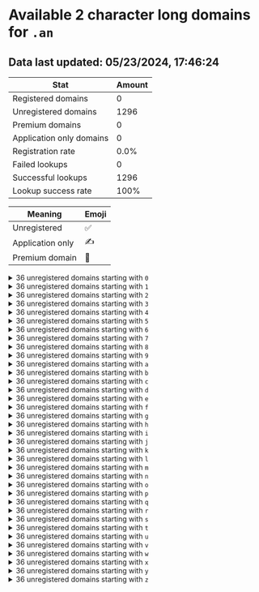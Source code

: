 # Available 2 character long domains for `.an`

## Data last updated: 05/23/2024, 17:46:24

|Stat|Amount|
|--|--|
|Registered domains|0|
|Unregistered domains|1296|
|Premium domains|0|
|Application only domains|0|
|Registration rate|0.0%|
|Failed lookups|0|
|Successful lookups|1296|
|Lookup success rate|100%|


|Meaning|Emoji|
|--|--|
|Unregistered|:white_check_mark:|
|Application only|:writing_hand:|
|Premium domain|:gem:|

<details>
<summary>36 unregistered domains starting with <bold><code>0</code></bold></summary>

|Type|Domain|
|--|--|
|:white_check_mark:|`00.an`|
|:white_check_mark:|`01.an`|
|:white_check_mark:|`02.an`|
|:white_check_mark:|`03.an`|
|:white_check_mark:|`04.an`|
|:white_check_mark:|`05.an`|
|:white_check_mark:|`06.an`|
|:white_check_mark:|`07.an`|
|:white_check_mark:|`08.an`|
|:white_check_mark:|`09.an`|
|:white_check_mark:|`0a.an`|
|:white_check_mark:|`0b.an`|
|:white_check_mark:|`0c.an`|
|:white_check_mark:|`0d.an`|
|:white_check_mark:|`0e.an`|
|:white_check_mark:|`0f.an`|
|:white_check_mark:|`0g.an`|
|:white_check_mark:|`0h.an`|
|:white_check_mark:|`0i.an`|
|:white_check_mark:|`0j.an`|
|:white_check_mark:|`0k.an`|
|:white_check_mark:|`0l.an`|
|:white_check_mark:|`0m.an`|
|:white_check_mark:|`0n.an`|
|:white_check_mark:|`0o.an`|
|:white_check_mark:|`0p.an`|
|:white_check_mark:|`0q.an`|
|:white_check_mark:|`0r.an`|
|:white_check_mark:|`0s.an`|
|:white_check_mark:|`0t.an`|
|:white_check_mark:|`0u.an`|
|:white_check_mark:|`0v.an`|
|:white_check_mark:|`0w.an`|
|:white_check_mark:|`0x.an`|
|:white_check_mark:|`0y.an`|
|:white_check_mark:|`0z.an`|
</details>
<details>
<summary>36 unregistered domains starting with <bold><code>1</code></bold></summary>

|Type|Domain|
|--|--|
|:white_check_mark:|`10.an`|
|:white_check_mark:|`11.an`|
|:white_check_mark:|`12.an`|
|:white_check_mark:|`13.an`|
|:white_check_mark:|`14.an`|
|:white_check_mark:|`15.an`|
|:white_check_mark:|`16.an`|
|:white_check_mark:|`17.an`|
|:white_check_mark:|`18.an`|
|:white_check_mark:|`19.an`|
|:white_check_mark:|`1a.an`|
|:white_check_mark:|`1b.an`|
|:white_check_mark:|`1c.an`|
|:white_check_mark:|`1d.an`|
|:white_check_mark:|`1e.an`|
|:white_check_mark:|`1f.an`|
|:white_check_mark:|`1g.an`|
|:white_check_mark:|`1h.an`|
|:white_check_mark:|`1i.an`|
|:white_check_mark:|`1j.an`|
|:white_check_mark:|`1k.an`|
|:white_check_mark:|`1l.an`|
|:white_check_mark:|`1m.an`|
|:white_check_mark:|`1n.an`|
|:white_check_mark:|`1o.an`|
|:white_check_mark:|`1p.an`|
|:white_check_mark:|`1q.an`|
|:white_check_mark:|`1r.an`|
|:white_check_mark:|`1s.an`|
|:white_check_mark:|`1t.an`|
|:white_check_mark:|`1u.an`|
|:white_check_mark:|`1v.an`|
|:white_check_mark:|`1w.an`|
|:white_check_mark:|`1x.an`|
|:white_check_mark:|`1y.an`|
|:white_check_mark:|`1z.an`|
</details>
<details>
<summary>36 unregistered domains starting with <bold><code>2</code></bold></summary>

|Type|Domain|
|--|--|
|:white_check_mark:|`20.an`|
|:white_check_mark:|`21.an`|
|:white_check_mark:|`22.an`|
|:white_check_mark:|`23.an`|
|:white_check_mark:|`24.an`|
|:white_check_mark:|`25.an`|
|:white_check_mark:|`26.an`|
|:white_check_mark:|`27.an`|
|:white_check_mark:|`28.an`|
|:white_check_mark:|`29.an`|
|:white_check_mark:|`2a.an`|
|:white_check_mark:|`2b.an`|
|:white_check_mark:|`2c.an`|
|:white_check_mark:|`2d.an`|
|:white_check_mark:|`2e.an`|
|:white_check_mark:|`2f.an`|
|:white_check_mark:|`2g.an`|
|:white_check_mark:|`2h.an`|
|:white_check_mark:|`2i.an`|
|:white_check_mark:|`2j.an`|
|:white_check_mark:|`2k.an`|
|:white_check_mark:|`2l.an`|
|:white_check_mark:|`2m.an`|
|:white_check_mark:|`2n.an`|
|:white_check_mark:|`2o.an`|
|:white_check_mark:|`2p.an`|
|:white_check_mark:|`2q.an`|
|:white_check_mark:|`2r.an`|
|:white_check_mark:|`2s.an`|
|:white_check_mark:|`2t.an`|
|:white_check_mark:|`2u.an`|
|:white_check_mark:|`2v.an`|
|:white_check_mark:|`2w.an`|
|:white_check_mark:|`2x.an`|
|:white_check_mark:|`2y.an`|
|:white_check_mark:|`2z.an`|
</details>
<details>
<summary>36 unregistered domains starting with <bold><code>3</code></bold></summary>

|Type|Domain|
|--|--|
|:white_check_mark:|`30.an`|
|:white_check_mark:|`31.an`|
|:white_check_mark:|`32.an`|
|:white_check_mark:|`33.an`|
|:white_check_mark:|`34.an`|
|:white_check_mark:|`35.an`|
|:white_check_mark:|`36.an`|
|:white_check_mark:|`37.an`|
|:white_check_mark:|`38.an`|
|:white_check_mark:|`39.an`|
|:white_check_mark:|`3a.an`|
|:white_check_mark:|`3b.an`|
|:white_check_mark:|`3c.an`|
|:white_check_mark:|`3d.an`|
|:white_check_mark:|`3e.an`|
|:white_check_mark:|`3f.an`|
|:white_check_mark:|`3g.an`|
|:white_check_mark:|`3h.an`|
|:white_check_mark:|`3i.an`|
|:white_check_mark:|`3j.an`|
|:white_check_mark:|`3k.an`|
|:white_check_mark:|`3l.an`|
|:white_check_mark:|`3m.an`|
|:white_check_mark:|`3n.an`|
|:white_check_mark:|`3o.an`|
|:white_check_mark:|`3p.an`|
|:white_check_mark:|`3q.an`|
|:white_check_mark:|`3r.an`|
|:white_check_mark:|`3s.an`|
|:white_check_mark:|`3t.an`|
|:white_check_mark:|`3u.an`|
|:white_check_mark:|`3v.an`|
|:white_check_mark:|`3w.an`|
|:white_check_mark:|`3x.an`|
|:white_check_mark:|`3y.an`|
|:white_check_mark:|`3z.an`|
</details>
<details>
<summary>36 unregistered domains starting with <bold><code>4</code></bold></summary>

|Type|Domain|
|--|--|
|:white_check_mark:|`40.an`|
|:white_check_mark:|`41.an`|
|:white_check_mark:|`42.an`|
|:white_check_mark:|`43.an`|
|:white_check_mark:|`44.an`|
|:white_check_mark:|`45.an`|
|:white_check_mark:|`46.an`|
|:white_check_mark:|`47.an`|
|:white_check_mark:|`48.an`|
|:white_check_mark:|`49.an`|
|:white_check_mark:|`4a.an`|
|:white_check_mark:|`4b.an`|
|:white_check_mark:|`4c.an`|
|:white_check_mark:|`4d.an`|
|:white_check_mark:|`4e.an`|
|:white_check_mark:|`4f.an`|
|:white_check_mark:|`4g.an`|
|:white_check_mark:|`4h.an`|
|:white_check_mark:|`4i.an`|
|:white_check_mark:|`4j.an`|
|:white_check_mark:|`4k.an`|
|:white_check_mark:|`4l.an`|
|:white_check_mark:|`4m.an`|
|:white_check_mark:|`4n.an`|
|:white_check_mark:|`4o.an`|
|:white_check_mark:|`4p.an`|
|:white_check_mark:|`4q.an`|
|:white_check_mark:|`4r.an`|
|:white_check_mark:|`4s.an`|
|:white_check_mark:|`4t.an`|
|:white_check_mark:|`4u.an`|
|:white_check_mark:|`4v.an`|
|:white_check_mark:|`4w.an`|
|:white_check_mark:|`4x.an`|
|:white_check_mark:|`4y.an`|
|:white_check_mark:|`4z.an`|
</details>
<details>
<summary>36 unregistered domains starting with <bold><code>5</code></bold></summary>

|Type|Domain|
|--|--|
|:white_check_mark:|`50.an`|
|:white_check_mark:|`51.an`|
|:white_check_mark:|`52.an`|
|:white_check_mark:|`53.an`|
|:white_check_mark:|`54.an`|
|:white_check_mark:|`55.an`|
|:white_check_mark:|`56.an`|
|:white_check_mark:|`57.an`|
|:white_check_mark:|`58.an`|
|:white_check_mark:|`59.an`|
|:white_check_mark:|`5a.an`|
|:white_check_mark:|`5b.an`|
|:white_check_mark:|`5c.an`|
|:white_check_mark:|`5d.an`|
|:white_check_mark:|`5e.an`|
|:white_check_mark:|`5f.an`|
|:white_check_mark:|`5g.an`|
|:white_check_mark:|`5h.an`|
|:white_check_mark:|`5i.an`|
|:white_check_mark:|`5j.an`|
|:white_check_mark:|`5k.an`|
|:white_check_mark:|`5l.an`|
|:white_check_mark:|`5m.an`|
|:white_check_mark:|`5n.an`|
|:white_check_mark:|`5o.an`|
|:white_check_mark:|`5p.an`|
|:white_check_mark:|`5q.an`|
|:white_check_mark:|`5r.an`|
|:white_check_mark:|`5s.an`|
|:white_check_mark:|`5t.an`|
|:white_check_mark:|`5u.an`|
|:white_check_mark:|`5v.an`|
|:white_check_mark:|`5w.an`|
|:white_check_mark:|`5x.an`|
|:white_check_mark:|`5y.an`|
|:white_check_mark:|`5z.an`|
</details>
<details>
<summary>36 unregistered domains starting with <bold><code>6</code></bold></summary>

|Type|Domain|
|--|--|
|:white_check_mark:|`60.an`|
|:white_check_mark:|`61.an`|
|:white_check_mark:|`62.an`|
|:white_check_mark:|`63.an`|
|:white_check_mark:|`64.an`|
|:white_check_mark:|`65.an`|
|:white_check_mark:|`66.an`|
|:white_check_mark:|`67.an`|
|:white_check_mark:|`68.an`|
|:white_check_mark:|`69.an`|
|:white_check_mark:|`6a.an`|
|:white_check_mark:|`6b.an`|
|:white_check_mark:|`6c.an`|
|:white_check_mark:|`6d.an`|
|:white_check_mark:|`6e.an`|
|:white_check_mark:|`6f.an`|
|:white_check_mark:|`6g.an`|
|:white_check_mark:|`6h.an`|
|:white_check_mark:|`6i.an`|
|:white_check_mark:|`6j.an`|
|:white_check_mark:|`6k.an`|
|:white_check_mark:|`6l.an`|
|:white_check_mark:|`6m.an`|
|:white_check_mark:|`6n.an`|
|:white_check_mark:|`6o.an`|
|:white_check_mark:|`6p.an`|
|:white_check_mark:|`6q.an`|
|:white_check_mark:|`6r.an`|
|:white_check_mark:|`6s.an`|
|:white_check_mark:|`6t.an`|
|:white_check_mark:|`6u.an`|
|:white_check_mark:|`6v.an`|
|:white_check_mark:|`6w.an`|
|:white_check_mark:|`6x.an`|
|:white_check_mark:|`6y.an`|
|:white_check_mark:|`6z.an`|
</details>
<details>
<summary>36 unregistered domains starting with <bold><code>7</code></bold></summary>

|Type|Domain|
|--|--|
|:white_check_mark:|`70.an`|
|:white_check_mark:|`71.an`|
|:white_check_mark:|`72.an`|
|:white_check_mark:|`73.an`|
|:white_check_mark:|`74.an`|
|:white_check_mark:|`75.an`|
|:white_check_mark:|`76.an`|
|:white_check_mark:|`77.an`|
|:white_check_mark:|`78.an`|
|:white_check_mark:|`79.an`|
|:white_check_mark:|`7a.an`|
|:white_check_mark:|`7b.an`|
|:white_check_mark:|`7c.an`|
|:white_check_mark:|`7d.an`|
|:white_check_mark:|`7e.an`|
|:white_check_mark:|`7f.an`|
|:white_check_mark:|`7g.an`|
|:white_check_mark:|`7h.an`|
|:white_check_mark:|`7i.an`|
|:white_check_mark:|`7j.an`|
|:white_check_mark:|`7k.an`|
|:white_check_mark:|`7l.an`|
|:white_check_mark:|`7m.an`|
|:white_check_mark:|`7n.an`|
|:white_check_mark:|`7o.an`|
|:white_check_mark:|`7p.an`|
|:white_check_mark:|`7q.an`|
|:white_check_mark:|`7r.an`|
|:white_check_mark:|`7s.an`|
|:white_check_mark:|`7t.an`|
|:white_check_mark:|`7u.an`|
|:white_check_mark:|`7v.an`|
|:white_check_mark:|`7w.an`|
|:white_check_mark:|`7x.an`|
|:white_check_mark:|`7y.an`|
|:white_check_mark:|`7z.an`|
</details>
<details>
<summary>36 unregistered domains starting with <bold><code>8</code></bold></summary>

|Type|Domain|
|--|--|
|:white_check_mark:|`80.an`|
|:white_check_mark:|`81.an`|
|:white_check_mark:|`82.an`|
|:white_check_mark:|`83.an`|
|:white_check_mark:|`84.an`|
|:white_check_mark:|`85.an`|
|:white_check_mark:|`86.an`|
|:white_check_mark:|`87.an`|
|:white_check_mark:|`88.an`|
|:white_check_mark:|`89.an`|
|:white_check_mark:|`8a.an`|
|:white_check_mark:|`8b.an`|
|:white_check_mark:|`8c.an`|
|:white_check_mark:|`8d.an`|
|:white_check_mark:|`8e.an`|
|:white_check_mark:|`8f.an`|
|:white_check_mark:|`8g.an`|
|:white_check_mark:|`8h.an`|
|:white_check_mark:|`8i.an`|
|:white_check_mark:|`8j.an`|
|:white_check_mark:|`8k.an`|
|:white_check_mark:|`8l.an`|
|:white_check_mark:|`8m.an`|
|:white_check_mark:|`8n.an`|
|:white_check_mark:|`8o.an`|
|:white_check_mark:|`8p.an`|
|:white_check_mark:|`8q.an`|
|:white_check_mark:|`8r.an`|
|:white_check_mark:|`8s.an`|
|:white_check_mark:|`8t.an`|
|:white_check_mark:|`8u.an`|
|:white_check_mark:|`8v.an`|
|:white_check_mark:|`8w.an`|
|:white_check_mark:|`8x.an`|
|:white_check_mark:|`8y.an`|
|:white_check_mark:|`8z.an`|
</details>
<details>
<summary>36 unregistered domains starting with <bold><code>9</code></bold></summary>

|Type|Domain|
|--|--|
|:white_check_mark:|`90.an`|
|:white_check_mark:|`91.an`|
|:white_check_mark:|`92.an`|
|:white_check_mark:|`93.an`|
|:white_check_mark:|`94.an`|
|:white_check_mark:|`95.an`|
|:white_check_mark:|`96.an`|
|:white_check_mark:|`97.an`|
|:white_check_mark:|`98.an`|
|:white_check_mark:|`99.an`|
|:white_check_mark:|`9a.an`|
|:white_check_mark:|`9b.an`|
|:white_check_mark:|`9c.an`|
|:white_check_mark:|`9d.an`|
|:white_check_mark:|`9e.an`|
|:white_check_mark:|`9f.an`|
|:white_check_mark:|`9g.an`|
|:white_check_mark:|`9h.an`|
|:white_check_mark:|`9i.an`|
|:white_check_mark:|`9j.an`|
|:white_check_mark:|`9k.an`|
|:white_check_mark:|`9l.an`|
|:white_check_mark:|`9m.an`|
|:white_check_mark:|`9n.an`|
|:white_check_mark:|`9o.an`|
|:white_check_mark:|`9p.an`|
|:white_check_mark:|`9q.an`|
|:white_check_mark:|`9r.an`|
|:white_check_mark:|`9s.an`|
|:white_check_mark:|`9t.an`|
|:white_check_mark:|`9u.an`|
|:white_check_mark:|`9v.an`|
|:white_check_mark:|`9w.an`|
|:white_check_mark:|`9x.an`|
|:white_check_mark:|`9y.an`|
|:white_check_mark:|`9z.an`|
</details>
<details>
<summary>36 unregistered domains starting with <bold><code>a</code></bold></summary>

|Type|Domain|
|--|--|
|:white_check_mark:|`a0.an`|
|:white_check_mark:|`a1.an`|
|:white_check_mark:|`a2.an`|
|:white_check_mark:|`a3.an`|
|:white_check_mark:|`a4.an`|
|:white_check_mark:|`a5.an`|
|:white_check_mark:|`a6.an`|
|:white_check_mark:|`a7.an`|
|:white_check_mark:|`a8.an`|
|:white_check_mark:|`a9.an`|
|:white_check_mark:|`aa.an`|
|:white_check_mark:|`ab.an`|
|:white_check_mark:|`ac.an`|
|:white_check_mark:|`ad.an`|
|:white_check_mark:|`ae.an`|
|:white_check_mark:|`af.an`|
|:white_check_mark:|`ag.an`|
|:white_check_mark:|`ah.an`|
|:white_check_mark:|`ai.an`|
|:white_check_mark:|`aj.an`|
|:white_check_mark:|`ak.an`|
|:white_check_mark:|`al.an`|
|:white_check_mark:|`am.an`|
|:white_check_mark:|`an.an`|
|:white_check_mark:|`ao.an`|
|:white_check_mark:|`ap.an`|
|:white_check_mark:|`aq.an`|
|:white_check_mark:|`ar.an`|
|:white_check_mark:|`as.an`|
|:white_check_mark:|`at.an`|
|:white_check_mark:|`au.an`|
|:white_check_mark:|`av.an`|
|:white_check_mark:|`aw.an`|
|:white_check_mark:|`ax.an`|
|:white_check_mark:|`ay.an`|
|:white_check_mark:|`az.an`|
</details>
<details>
<summary>36 unregistered domains starting with <bold><code>b</code></bold></summary>

|Type|Domain|
|--|--|
|:white_check_mark:|`b0.an`|
|:white_check_mark:|`b1.an`|
|:white_check_mark:|`b2.an`|
|:white_check_mark:|`b3.an`|
|:white_check_mark:|`b4.an`|
|:white_check_mark:|`b5.an`|
|:white_check_mark:|`b6.an`|
|:white_check_mark:|`b7.an`|
|:white_check_mark:|`b8.an`|
|:white_check_mark:|`b9.an`|
|:white_check_mark:|`ba.an`|
|:white_check_mark:|`bb.an`|
|:white_check_mark:|`bc.an`|
|:white_check_mark:|`bd.an`|
|:white_check_mark:|`be.an`|
|:white_check_mark:|`bf.an`|
|:white_check_mark:|`bg.an`|
|:white_check_mark:|`bh.an`|
|:white_check_mark:|`bi.an`|
|:white_check_mark:|`bj.an`|
|:white_check_mark:|`bk.an`|
|:white_check_mark:|`bl.an`|
|:white_check_mark:|`bm.an`|
|:white_check_mark:|`bn.an`|
|:white_check_mark:|`bo.an`|
|:white_check_mark:|`bp.an`|
|:white_check_mark:|`bq.an`|
|:white_check_mark:|`br.an`|
|:white_check_mark:|`bs.an`|
|:white_check_mark:|`bt.an`|
|:white_check_mark:|`bu.an`|
|:white_check_mark:|`bv.an`|
|:white_check_mark:|`bw.an`|
|:white_check_mark:|`bx.an`|
|:white_check_mark:|`by.an`|
|:white_check_mark:|`bz.an`|
</details>
<details>
<summary>36 unregistered domains starting with <bold><code>c</code></bold></summary>

|Type|Domain|
|--|--|
|:white_check_mark:|`c0.an`|
|:white_check_mark:|`c1.an`|
|:white_check_mark:|`c2.an`|
|:white_check_mark:|`c3.an`|
|:white_check_mark:|`c4.an`|
|:white_check_mark:|`c5.an`|
|:white_check_mark:|`c6.an`|
|:white_check_mark:|`c7.an`|
|:white_check_mark:|`c8.an`|
|:white_check_mark:|`c9.an`|
|:white_check_mark:|`ca.an`|
|:white_check_mark:|`cb.an`|
|:white_check_mark:|`cc.an`|
|:white_check_mark:|`cd.an`|
|:white_check_mark:|`ce.an`|
|:white_check_mark:|`cf.an`|
|:white_check_mark:|`cg.an`|
|:white_check_mark:|`ch.an`|
|:white_check_mark:|`ci.an`|
|:white_check_mark:|`cj.an`|
|:white_check_mark:|`ck.an`|
|:white_check_mark:|`cl.an`|
|:white_check_mark:|`cm.an`|
|:white_check_mark:|`cn.an`|
|:white_check_mark:|`co.an`|
|:white_check_mark:|`cp.an`|
|:white_check_mark:|`cq.an`|
|:white_check_mark:|`cr.an`|
|:white_check_mark:|`cs.an`|
|:white_check_mark:|`ct.an`|
|:white_check_mark:|`cu.an`|
|:white_check_mark:|`cv.an`|
|:white_check_mark:|`cw.an`|
|:white_check_mark:|`cx.an`|
|:white_check_mark:|`cy.an`|
|:white_check_mark:|`cz.an`|
</details>
<details>
<summary>36 unregistered domains starting with <bold><code>d</code></bold></summary>

|Type|Domain|
|--|--|
|:white_check_mark:|`d0.an`|
|:white_check_mark:|`d1.an`|
|:white_check_mark:|`d2.an`|
|:white_check_mark:|`d3.an`|
|:white_check_mark:|`d4.an`|
|:white_check_mark:|`d5.an`|
|:white_check_mark:|`d6.an`|
|:white_check_mark:|`d7.an`|
|:white_check_mark:|`d8.an`|
|:white_check_mark:|`d9.an`|
|:white_check_mark:|`da.an`|
|:white_check_mark:|`db.an`|
|:white_check_mark:|`dc.an`|
|:white_check_mark:|`dd.an`|
|:white_check_mark:|`de.an`|
|:white_check_mark:|`df.an`|
|:white_check_mark:|`dg.an`|
|:white_check_mark:|`dh.an`|
|:white_check_mark:|`di.an`|
|:white_check_mark:|`dj.an`|
|:white_check_mark:|`dk.an`|
|:white_check_mark:|`dl.an`|
|:white_check_mark:|`dm.an`|
|:white_check_mark:|`dn.an`|
|:white_check_mark:|`do.an`|
|:white_check_mark:|`dp.an`|
|:white_check_mark:|`dq.an`|
|:white_check_mark:|`dr.an`|
|:white_check_mark:|`ds.an`|
|:white_check_mark:|`dt.an`|
|:white_check_mark:|`du.an`|
|:white_check_mark:|`dv.an`|
|:white_check_mark:|`dw.an`|
|:white_check_mark:|`dx.an`|
|:white_check_mark:|`dy.an`|
|:white_check_mark:|`dz.an`|
</details>
<details>
<summary>36 unregistered domains starting with <bold><code>e</code></bold></summary>

|Type|Domain|
|--|--|
|:white_check_mark:|`e0.an`|
|:white_check_mark:|`e1.an`|
|:white_check_mark:|`e2.an`|
|:white_check_mark:|`e3.an`|
|:white_check_mark:|`e4.an`|
|:white_check_mark:|`e5.an`|
|:white_check_mark:|`e6.an`|
|:white_check_mark:|`e7.an`|
|:white_check_mark:|`e8.an`|
|:white_check_mark:|`e9.an`|
|:white_check_mark:|`ea.an`|
|:white_check_mark:|`eb.an`|
|:white_check_mark:|`ec.an`|
|:white_check_mark:|`ed.an`|
|:white_check_mark:|`ee.an`|
|:white_check_mark:|`ef.an`|
|:white_check_mark:|`eg.an`|
|:white_check_mark:|`eh.an`|
|:white_check_mark:|`ei.an`|
|:white_check_mark:|`ej.an`|
|:white_check_mark:|`ek.an`|
|:white_check_mark:|`el.an`|
|:white_check_mark:|`em.an`|
|:white_check_mark:|`en.an`|
|:white_check_mark:|`eo.an`|
|:white_check_mark:|`ep.an`|
|:white_check_mark:|`eq.an`|
|:white_check_mark:|`er.an`|
|:white_check_mark:|`es.an`|
|:white_check_mark:|`et.an`|
|:white_check_mark:|`eu.an`|
|:white_check_mark:|`ev.an`|
|:white_check_mark:|`ew.an`|
|:white_check_mark:|`ex.an`|
|:white_check_mark:|`ey.an`|
|:white_check_mark:|`ez.an`|
</details>
<details>
<summary>36 unregistered domains starting with <bold><code>f</code></bold></summary>

|Type|Domain|
|--|--|
|:white_check_mark:|`f0.an`|
|:white_check_mark:|`f1.an`|
|:white_check_mark:|`f2.an`|
|:white_check_mark:|`f3.an`|
|:white_check_mark:|`f4.an`|
|:white_check_mark:|`f5.an`|
|:white_check_mark:|`f6.an`|
|:white_check_mark:|`f7.an`|
|:white_check_mark:|`f8.an`|
|:white_check_mark:|`f9.an`|
|:white_check_mark:|`fa.an`|
|:white_check_mark:|`fb.an`|
|:white_check_mark:|`fc.an`|
|:white_check_mark:|`fd.an`|
|:white_check_mark:|`fe.an`|
|:white_check_mark:|`ff.an`|
|:white_check_mark:|`fg.an`|
|:white_check_mark:|`fh.an`|
|:white_check_mark:|`fi.an`|
|:white_check_mark:|`fj.an`|
|:white_check_mark:|`fk.an`|
|:white_check_mark:|`fl.an`|
|:white_check_mark:|`fm.an`|
|:white_check_mark:|`fn.an`|
|:white_check_mark:|`fo.an`|
|:white_check_mark:|`fp.an`|
|:white_check_mark:|`fq.an`|
|:white_check_mark:|`fr.an`|
|:white_check_mark:|`fs.an`|
|:white_check_mark:|`ft.an`|
|:white_check_mark:|`fu.an`|
|:white_check_mark:|`fv.an`|
|:white_check_mark:|`fw.an`|
|:white_check_mark:|`fx.an`|
|:white_check_mark:|`fy.an`|
|:white_check_mark:|`fz.an`|
</details>
<details>
<summary>36 unregistered domains starting with <bold><code>g</code></bold></summary>

|Type|Domain|
|--|--|
|:white_check_mark:|`g0.an`|
|:white_check_mark:|`g1.an`|
|:white_check_mark:|`g2.an`|
|:white_check_mark:|`g3.an`|
|:white_check_mark:|`g4.an`|
|:white_check_mark:|`g5.an`|
|:white_check_mark:|`g6.an`|
|:white_check_mark:|`g7.an`|
|:white_check_mark:|`g8.an`|
|:white_check_mark:|`g9.an`|
|:white_check_mark:|`ga.an`|
|:white_check_mark:|`gb.an`|
|:white_check_mark:|`gc.an`|
|:white_check_mark:|`gd.an`|
|:white_check_mark:|`ge.an`|
|:white_check_mark:|`gf.an`|
|:white_check_mark:|`gg.an`|
|:white_check_mark:|`gh.an`|
|:white_check_mark:|`gi.an`|
|:white_check_mark:|`gj.an`|
|:white_check_mark:|`gk.an`|
|:white_check_mark:|`gl.an`|
|:white_check_mark:|`gm.an`|
|:white_check_mark:|`gn.an`|
|:white_check_mark:|`go.an`|
|:white_check_mark:|`gp.an`|
|:white_check_mark:|`gq.an`|
|:white_check_mark:|`gr.an`|
|:white_check_mark:|`gs.an`|
|:white_check_mark:|`gt.an`|
|:white_check_mark:|`gu.an`|
|:white_check_mark:|`gv.an`|
|:white_check_mark:|`gw.an`|
|:white_check_mark:|`gx.an`|
|:white_check_mark:|`gy.an`|
|:white_check_mark:|`gz.an`|
</details>
<details>
<summary>36 unregistered domains starting with <bold><code>h</code></bold></summary>

|Type|Domain|
|--|--|
|:white_check_mark:|`h0.an`|
|:white_check_mark:|`h1.an`|
|:white_check_mark:|`h2.an`|
|:white_check_mark:|`h3.an`|
|:white_check_mark:|`h4.an`|
|:white_check_mark:|`h5.an`|
|:white_check_mark:|`h6.an`|
|:white_check_mark:|`h7.an`|
|:white_check_mark:|`h8.an`|
|:white_check_mark:|`h9.an`|
|:white_check_mark:|`ha.an`|
|:white_check_mark:|`hb.an`|
|:white_check_mark:|`hc.an`|
|:white_check_mark:|`hd.an`|
|:white_check_mark:|`he.an`|
|:white_check_mark:|`hf.an`|
|:white_check_mark:|`hg.an`|
|:white_check_mark:|`hh.an`|
|:white_check_mark:|`hi.an`|
|:white_check_mark:|`hj.an`|
|:white_check_mark:|`hk.an`|
|:white_check_mark:|`hl.an`|
|:white_check_mark:|`hm.an`|
|:white_check_mark:|`hn.an`|
|:white_check_mark:|`ho.an`|
|:white_check_mark:|`hp.an`|
|:white_check_mark:|`hq.an`|
|:white_check_mark:|`hr.an`|
|:white_check_mark:|`hs.an`|
|:white_check_mark:|`ht.an`|
|:white_check_mark:|`hu.an`|
|:white_check_mark:|`hv.an`|
|:white_check_mark:|`hw.an`|
|:white_check_mark:|`hx.an`|
|:white_check_mark:|`hy.an`|
|:white_check_mark:|`hz.an`|
</details>
<details>
<summary>36 unregistered domains starting with <bold><code>i</code></bold></summary>

|Type|Domain|
|--|--|
|:white_check_mark:|`i0.an`|
|:white_check_mark:|`i1.an`|
|:white_check_mark:|`i2.an`|
|:white_check_mark:|`i3.an`|
|:white_check_mark:|`i4.an`|
|:white_check_mark:|`i5.an`|
|:white_check_mark:|`i6.an`|
|:white_check_mark:|`i7.an`|
|:white_check_mark:|`i8.an`|
|:white_check_mark:|`i9.an`|
|:white_check_mark:|`ia.an`|
|:white_check_mark:|`ib.an`|
|:white_check_mark:|`ic.an`|
|:white_check_mark:|`id.an`|
|:white_check_mark:|`ie.an`|
|:white_check_mark:|`if.an`|
|:white_check_mark:|`ig.an`|
|:white_check_mark:|`ih.an`|
|:white_check_mark:|`ii.an`|
|:white_check_mark:|`ij.an`|
|:white_check_mark:|`ik.an`|
|:white_check_mark:|`il.an`|
|:white_check_mark:|`im.an`|
|:white_check_mark:|`in.an`|
|:white_check_mark:|`io.an`|
|:white_check_mark:|`ip.an`|
|:white_check_mark:|`iq.an`|
|:white_check_mark:|`ir.an`|
|:white_check_mark:|`is.an`|
|:white_check_mark:|`it.an`|
|:white_check_mark:|`iu.an`|
|:white_check_mark:|`iv.an`|
|:white_check_mark:|`iw.an`|
|:white_check_mark:|`ix.an`|
|:white_check_mark:|`iy.an`|
|:white_check_mark:|`iz.an`|
</details>
<details>
<summary>36 unregistered domains starting with <bold><code>j</code></bold></summary>

|Type|Domain|
|--|--|
|:white_check_mark:|`j0.an`|
|:white_check_mark:|`j1.an`|
|:white_check_mark:|`j2.an`|
|:white_check_mark:|`j3.an`|
|:white_check_mark:|`j4.an`|
|:white_check_mark:|`j5.an`|
|:white_check_mark:|`j6.an`|
|:white_check_mark:|`j7.an`|
|:white_check_mark:|`j8.an`|
|:white_check_mark:|`j9.an`|
|:white_check_mark:|`ja.an`|
|:white_check_mark:|`jb.an`|
|:white_check_mark:|`jc.an`|
|:white_check_mark:|`jd.an`|
|:white_check_mark:|`je.an`|
|:white_check_mark:|`jf.an`|
|:white_check_mark:|`jg.an`|
|:white_check_mark:|`jh.an`|
|:white_check_mark:|`ji.an`|
|:white_check_mark:|`jj.an`|
|:white_check_mark:|`jk.an`|
|:white_check_mark:|`jl.an`|
|:white_check_mark:|`jm.an`|
|:white_check_mark:|`jn.an`|
|:white_check_mark:|`jo.an`|
|:white_check_mark:|`jp.an`|
|:white_check_mark:|`jq.an`|
|:white_check_mark:|`jr.an`|
|:white_check_mark:|`js.an`|
|:white_check_mark:|`jt.an`|
|:white_check_mark:|`ju.an`|
|:white_check_mark:|`jv.an`|
|:white_check_mark:|`jw.an`|
|:white_check_mark:|`jx.an`|
|:white_check_mark:|`jy.an`|
|:white_check_mark:|`jz.an`|
</details>
<details>
<summary>36 unregistered domains starting with <bold><code>k</code></bold></summary>

|Type|Domain|
|--|--|
|:white_check_mark:|`k0.an`|
|:white_check_mark:|`k1.an`|
|:white_check_mark:|`k2.an`|
|:white_check_mark:|`k3.an`|
|:white_check_mark:|`k4.an`|
|:white_check_mark:|`k5.an`|
|:white_check_mark:|`k6.an`|
|:white_check_mark:|`k7.an`|
|:white_check_mark:|`k8.an`|
|:white_check_mark:|`k9.an`|
|:white_check_mark:|`ka.an`|
|:white_check_mark:|`kb.an`|
|:white_check_mark:|`kc.an`|
|:white_check_mark:|`kd.an`|
|:white_check_mark:|`ke.an`|
|:white_check_mark:|`kf.an`|
|:white_check_mark:|`kg.an`|
|:white_check_mark:|`kh.an`|
|:white_check_mark:|`ki.an`|
|:white_check_mark:|`kj.an`|
|:white_check_mark:|`kk.an`|
|:white_check_mark:|`kl.an`|
|:white_check_mark:|`km.an`|
|:white_check_mark:|`kn.an`|
|:white_check_mark:|`ko.an`|
|:white_check_mark:|`kp.an`|
|:white_check_mark:|`kq.an`|
|:white_check_mark:|`kr.an`|
|:white_check_mark:|`ks.an`|
|:white_check_mark:|`kt.an`|
|:white_check_mark:|`ku.an`|
|:white_check_mark:|`kv.an`|
|:white_check_mark:|`kw.an`|
|:white_check_mark:|`kx.an`|
|:white_check_mark:|`ky.an`|
|:white_check_mark:|`kz.an`|
</details>
<details>
<summary>36 unregistered domains starting with <bold><code>l</code></bold></summary>

|Type|Domain|
|--|--|
|:white_check_mark:|`l0.an`|
|:white_check_mark:|`l1.an`|
|:white_check_mark:|`l2.an`|
|:white_check_mark:|`l3.an`|
|:white_check_mark:|`l4.an`|
|:white_check_mark:|`l5.an`|
|:white_check_mark:|`l6.an`|
|:white_check_mark:|`l7.an`|
|:white_check_mark:|`l8.an`|
|:white_check_mark:|`l9.an`|
|:white_check_mark:|`la.an`|
|:white_check_mark:|`lb.an`|
|:white_check_mark:|`lc.an`|
|:white_check_mark:|`ld.an`|
|:white_check_mark:|`le.an`|
|:white_check_mark:|`lf.an`|
|:white_check_mark:|`lg.an`|
|:white_check_mark:|`lh.an`|
|:white_check_mark:|`li.an`|
|:white_check_mark:|`lj.an`|
|:white_check_mark:|`lk.an`|
|:white_check_mark:|`ll.an`|
|:white_check_mark:|`lm.an`|
|:white_check_mark:|`ln.an`|
|:white_check_mark:|`lo.an`|
|:white_check_mark:|`lp.an`|
|:white_check_mark:|`lq.an`|
|:white_check_mark:|`lr.an`|
|:white_check_mark:|`ls.an`|
|:white_check_mark:|`lt.an`|
|:white_check_mark:|`lu.an`|
|:white_check_mark:|`lv.an`|
|:white_check_mark:|`lw.an`|
|:white_check_mark:|`lx.an`|
|:white_check_mark:|`ly.an`|
|:white_check_mark:|`lz.an`|
</details>
<details>
<summary>36 unregistered domains starting with <bold><code>m</code></bold></summary>

|Type|Domain|
|--|--|
|:white_check_mark:|`m0.an`|
|:white_check_mark:|`m1.an`|
|:white_check_mark:|`m2.an`|
|:white_check_mark:|`m3.an`|
|:white_check_mark:|`m4.an`|
|:white_check_mark:|`m5.an`|
|:white_check_mark:|`m6.an`|
|:white_check_mark:|`m7.an`|
|:white_check_mark:|`m8.an`|
|:white_check_mark:|`m9.an`|
|:white_check_mark:|`ma.an`|
|:white_check_mark:|`mb.an`|
|:white_check_mark:|`mc.an`|
|:white_check_mark:|`md.an`|
|:white_check_mark:|`me.an`|
|:white_check_mark:|`mf.an`|
|:white_check_mark:|`mg.an`|
|:white_check_mark:|`mh.an`|
|:white_check_mark:|`mi.an`|
|:white_check_mark:|`mj.an`|
|:white_check_mark:|`mk.an`|
|:white_check_mark:|`ml.an`|
|:white_check_mark:|`mm.an`|
|:white_check_mark:|`mn.an`|
|:white_check_mark:|`mo.an`|
|:white_check_mark:|`mp.an`|
|:white_check_mark:|`mq.an`|
|:white_check_mark:|`mr.an`|
|:white_check_mark:|`ms.an`|
|:white_check_mark:|`mt.an`|
|:white_check_mark:|`mu.an`|
|:white_check_mark:|`mv.an`|
|:white_check_mark:|`mw.an`|
|:white_check_mark:|`mx.an`|
|:white_check_mark:|`my.an`|
|:white_check_mark:|`mz.an`|
</details>
<details>
<summary>36 unregistered domains starting with <bold><code>n</code></bold></summary>

|Type|Domain|
|--|--|
|:white_check_mark:|`n0.an`|
|:white_check_mark:|`n1.an`|
|:white_check_mark:|`n2.an`|
|:white_check_mark:|`n3.an`|
|:white_check_mark:|`n4.an`|
|:white_check_mark:|`n5.an`|
|:white_check_mark:|`n6.an`|
|:white_check_mark:|`n7.an`|
|:white_check_mark:|`n8.an`|
|:white_check_mark:|`n9.an`|
|:white_check_mark:|`na.an`|
|:white_check_mark:|`nb.an`|
|:white_check_mark:|`nc.an`|
|:white_check_mark:|`nd.an`|
|:white_check_mark:|`ne.an`|
|:white_check_mark:|`nf.an`|
|:white_check_mark:|`ng.an`|
|:white_check_mark:|`nh.an`|
|:white_check_mark:|`ni.an`|
|:white_check_mark:|`nj.an`|
|:white_check_mark:|`nk.an`|
|:white_check_mark:|`nl.an`|
|:white_check_mark:|`nm.an`|
|:white_check_mark:|`nn.an`|
|:white_check_mark:|`no.an`|
|:white_check_mark:|`np.an`|
|:white_check_mark:|`nq.an`|
|:white_check_mark:|`nr.an`|
|:white_check_mark:|`ns.an`|
|:white_check_mark:|`nt.an`|
|:white_check_mark:|`nu.an`|
|:white_check_mark:|`nv.an`|
|:white_check_mark:|`nw.an`|
|:white_check_mark:|`nx.an`|
|:white_check_mark:|`ny.an`|
|:white_check_mark:|`nz.an`|
</details>
<details>
<summary>36 unregistered domains starting with <bold><code>o</code></bold></summary>

|Type|Domain|
|--|--|
|:white_check_mark:|`o0.an`|
|:white_check_mark:|`o1.an`|
|:white_check_mark:|`o2.an`|
|:white_check_mark:|`o3.an`|
|:white_check_mark:|`o4.an`|
|:white_check_mark:|`o5.an`|
|:white_check_mark:|`o6.an`|
|:white_check_mark:|`o7.an`|
|:white_check_mark:|`o8.an`|
|:white_check_mark:|`o9.an`|
|:white_check_mark:|`oa.an`|
|:white_check_mark:|`ob.an`|
|:white_check_mark:|`oc.an`|
|:white_check_mark:|`od.an`|
|:white_check_mark:|`oe.an`|
|:white_check_mark:|`of.an`|
|:white_check_mark:|`og.an`|
|:white_check_mark:|`oh.an`|
|:white_check_mark:|`oi.an`|
|:white_check_mark:|`oj.an`|
|:white_check_mark:|`ok.an`|
|:white_check_mark:|`ol.an`|
|:white_check_mark:|`om.an`|
|:white_check_mark:|`on.an`|
|:white_check_mark:|`oo.an`|
|:white_check_mark:|`op.an`|
|:white_check_mark:|`oq.an`|
|:white_check_mark:|`or.an`|
|:white_check_mark:|`os.an`|
|:white_check_mark:|`ot.an`|
|:white_check_mark:|`ou.an`|
|:white_check_mark:|`ov.an`|
|:white_check_mark:|`ow.an`|
|:white_check_mark:|`ox.an`|
|:white_check_mark:|`oy.an`|
|:white_check_mark:|`oz.an`|
</details>
<details>
<summary>36 unregistered domains starting with <bold><code>p</code></bold></summary>

|Type|Domain|
|--|--|
|:white_check_mark:|`p0.an`|
|:white_check_mark:|`p1.an`|
|:white_check_mark:|`p2.an`|
|:white_check_mark:|`p3.an`|
|:white_check_mark:|`p4.an`|
|:white_check_mark:|`p5.an`|
|:white_check_mark:|`p6.an`|
|:white_check_mark:|`p7.an`|
|:white_check_mark:|`p8.an`|
|:white_check_mark:|`p9.an`|
|:white_check_mark:|`pa.an`|
|:white_check_mark:|`pb.an`|
|:white_check_mark:|`pc.an`|
|:white_check_mark:|`pd.an`|
|:white_check_mark:|`pe.an`|
|:white_check_mark:|`pf.an`|
|:white_check_mark:|`pg.an`|
|:white_check_mark:|`ph.an`|
|:white_check_mark:|`pi.an`|
|:white_check_mark:|`pj.an`|
|:white_check_mark:|`pk.an`|
|:white_check_mark:|`pl.an`|
|:white_check_mark:|`pm.an`|
|:white_check_mark:|`pn.an`|
|:white_check_mark:|`po.an`|
|:white_check_mark:|`pp.an`|
|:white_check_mark:|`pq.an`|
|:white_check_mark:|`pr.an`|
|:white_check_mark:|`ps.an`|
|:white_check_mark:|`pt.an`|
|:white_check_mark:|`pu.an`|
|:white_check_mark:|`pv.an`|
|:white_check_mark:|`pw.an`|
|:white_check_mark:|`px.an`|
|:white_check_mark:|`py.an`|
|:white_check_mark:|`pz.an`|
</details>
<details>
<summary>36 unregistered domains starting with <bold><code>q</code></bold></summary>

|Type|Domain|
|--|--|
|:white_check_mark:|`q0.an`|
|:white_check_mark:|`q1.an`|
|:white_check_mark:|`q2.an`|
|:white_check_mark:|`q3.an`|
|:white_check_mark:|`q4.an`|
|:white_check_mark:|`q5.an`|
|:white_check_mark:|`q6.an`|
|:white_check_mark:|`q7.an`|
|:white_check_mark:|`q8.an`|
|:white_check_mark:|`q9.an`|
|:white_check_mark:|`qa.an`|
|:white_check_mark:|`qb.an`|
|:white_check_mark:|`qc.an`|
|:white_check_mark:|`qd.an`|
|:white_check_mark:|`qe.an`|
|:white_check_mark:|`qf.an`|
|:white_check_mark:|`qg.an`|
|:white_check_mark:|`qh.an`|
|:white_check_mark:|`qi.an`|
|:white_check_mark:|`qj.an`|
|:white_check_mark:|`qk.an`|
|:white_check_mark:|`ql.an`|
|:white_check_mark:|`qm.an`|
|:white_check_mark:|`qn.an`|
|:white_check_mark:|`qo.an`|
|:white_check_mark:|`qp.an`|
|:white_check_mark:|`qq.an`|
|:white_check_mark:|`qr.an`|
|:white_check_mark:|`qs.an`|
|:white_check_mark:|`qt.an`|
|:white_check_mark:|`qu.an`|
|:white_check_mark:|`qv.an`|
|:white_check_mark:|`qw.an`|
|:white_check_mark:|`qx.an`|
|:white_check_mark:|`qy.an`|
|:white_check_mark:|`qz.an`|
</details>
<details>
<summary>36 unregistered domains starting with <bold><code>r</code></bold></summary>

|Type|Domain|
|--|--|
|:white_check_mark:|`r0.an`|
|:white_check_mark:|`r1.an`|
|:white_check_mark:|`r2.an`|
|:white_check_mark:|`r3.an`|
|:white_check_mark:|`r4.an`|
|:white_check_mark:|`r5.an`|
|:white_check_mark:|`r6.an`|
|:white_check_mark:|`r7.an`|
|:white_check_mark:|`r8.an`|
|:white_check_mark:|`r9.an`|
|:white_check_mark:|`ra.an`|
|:white_check_mark:|`rb.an`|
|:white_check_mark:|`rc.an`|
|:white_check_mark:|`rd.an`|
|:white_check_mark:|`re.an`|
|:white_check_mark:|`rf.an`|
|:white_check_mark:|`rg.an`|
|:white_check_mark:|`rh.an`|
|:white_check_mark:|`ri.an`|
|:white_check_mark:|`rj.an`|
|:white_check_mark:|`rk.an`|
|:white_check_mark:|`rl.an`|
|:white_check_mark:|`rm.an`|
|:white_check_mark:|`rn.an`|
|:white_check_mark:|`ro.an`|
|:white_check_mark:|`rp.an`|
|:white_check_mark:|`rq.an`|
|:white_check_mark:|`rr.an`|
|:white_check_mark:|`rs.an`|
|:white_check_mark:|`rt.an`|
|:white_check_mark:|`ru.an`|
|:white_check_mark:|`rv.an`|
|:white_check_mark:|`rw.an`|
|:white_check_mark:|`rx.an`|
|:white_check_mark:|`ry.an`|
|:white_check_mark:|`rz.an`|
</details>
<details>
<summary>36 unregistered domains starting with <bold><code>s</code></bold></summary>

|Type|Domain|
|--|--|
|:white_check_mark:|`s0.an`|
|:white_check_mark:|`s1.an`|
|:white_check_mark:|`s2.an`|
|:white_check_mark:|`s3.an`|
|:white_check_mark:|`s4.an`|
|:white_check_mark:|`s5.an`|
|:white_check_mark:|`s6.an`|
|:white_check_mark:|`s7.an`|
|:white_check_mark:|`s8.an`|
|:white_check_mark:|`s9.an`|
|:white_check_mark:|`sa.an`|
|:white_check_mark:|`sb.an`|
|:white_check_mark:|`sc.an`|
|:white_check_mark:|`sd.an`|
|:white_check_mark:|`se.an`|
|:white_check_mark:|`sf.an`|
|:white_check_mark:|`sg.an`|
|:white_check_mark:|`sh.an`|
|:white_check_mark:|`si.an`|
|:white_check_mark:|`sj.an`|
|:white_check_mark:|`sk.an`|
|:white_check_mark:|`sl.an`|
|:white_check_mark:|`sm.an`|
|:white_check_mark:|`sn.an`|
|:white_check_mark:|`so.an`|
|:white_check_mark:|`sp.an`|
|:white_check_mark:|`sq.an`|
|:white_check_mark:|`sr.an`|
|:white_check_mark:|`ss.an`|
|:white_check_mark:|`st.an`|
|:white_check_mark:|`su.an`|
|:white_check_mark:|`sv.an`|
|:white_check_mark:|`sw.an`|
|:white_check_mark:|`sx.an`|
|:white_check_mark:|`sy.an`|
|:white_check_mark:|`sz.an`|
</details>
<details>
<summary>36 unregistered domains starting with <bold><code>t</code></bold></summary>

|Type|Domain|
|--|--|
|:white_check_mark:|`t0.an`|
|:white_check_mark:|`t1.an`|
|:white_check_mark:|`t2.an`|
|:white_check_mark:|`t3.an`|
|:white_check_mark:|`t4.an`|
|:white_check_mark:|`t5.an`|
|:white_check_mark:|`t6.an`|
|:white_check_mark:|`t7.an`|
|:white_check_mark:|`t8.an`|
|:white_check_mark:|`t9.an`|
|:white_check_mark:|`ta.an`|
|:white_check_mark:|`tb.an`|
|:white_check_mark:|`tc.an`|
|:white_check_mark:|`td.an`|
|:white_check_mark:|`te.an`|
|:white_check_mark:|`tf.an`|
|:white_check_mark:|`tg.an`|
|:white_check_mark:|`th.an`|
|:white_check_mark:|`ti.an`|
|:white_check_mark:|`tj.an`|
|:white_check_mark:|`tk.an`|
|:white_check_mark:|`tl.an`|
|:white_check_mark:|`tm.an`|
|:white_check_mark:|`tn.an`|
|:white_check_mark:|`to.an`|
|:white_check_mark:|`tp.an`|
|:white_check_mark:|`tq.an`|
|:white_check_mark:|`tr.an`|
|:white_check_mark:|`ts.an`|
|:white_check_mark:|`tt.an`|
|:white_check_mark:|`tu.an`|
|:white_check_mark:|`tv.an`|
|:white_check_mark:|`tw.an`|
|:white_check_mark:|`tx.an`|
|:white_check_mark:|`ty.an`|
|:white_check_mark:|`tz.an`|
</details>
<details>
<summary>36 unregistered domains starting with <bold><code>u</code></bold></summary>

|Type|Domain|
|--|--|
|:white_check_mark:|`u0.an`|
|:white_check_mark:|`u1.an`|
|:white_check_mark:|`u2.an`|
|:white_check_mark:|`u3.an`|
|:white_check_mark:|`u4.an`|
|:white_check_mark:|`u5.an`|
|:white_check_mark:|`u6.an`|
|:white_check_mark:|`u7.an`|
|:white_check_mark:|`u8.an`|
|:white_check_mark:|`u9.an`|
|:white_check_mark:|`ua.an`|
|:white_check_mark:|`ub.an`|
|:white_check_mark:|`uc.an`|
|:white_check_mark:|`ud.an`|
|:white_check_mark:|`ue.an`|
|:white_check_mark:|`uf.an`|
|:white_check_mark:|`ug.an`|
|:white_check_mark:|`uh.an`|
|:white_check_mark:|`ui.an`|
|:white_check_mark:|`uj.an`|
|:white_check_mark:|`uk.an`|
|:white_check_mark:|`ul.an`|
|:white_check_mark:|`um.an`|
|:white_check_mark:|`un.an`|
|:white_check_mark:|`uo.an`|
|:white_check_mark:|`up.an`|
|:white_check_mark:|`uq.an`|
|:white_check_mark:|`ur.an`|
|:white_check_mark:|`us.an`|
|:white_check_mark:|`ut.an`|
|:white_check_mark:|`uu.an`|
|:white_check_mark:|`uv.an`|
|:white_check_mark:|`uw.an`|
|:white_check_mark:|`ux.an`|
|:white_check_mark:|`uy.an`|
|:white_check_mark:|`uz.an`|
</details>
<details>
<summary>36 unregistered domains starting with <bold><code>v</code></bold></summary>

|Type|Domain|
|--|--|
|:white_check_mark:|`v0.an`|
|:white_check_mark:|`v1.an`|
|:white_check_mark:|`v2.an`|
|:white_check_mark:|`v3.an`|
|:white_check_mark:|`v4.an`|
|:white_check_mark:|`v5.an`|
|:white_check_mark:|`v6.an`|
|:white_check_mark:|`v7.an`|
|:white_check_mark:|`v8.an`|
|:white_check_mark:|`v9.an`|
|:white_check_mark:|`va.an`|
|:white_check_mark:|`vb.an`|
|:white_check_mark:|`vc.an`|
|:white_check_mark:|`vd.an`|
|:white_check_mark:|`ve.an`|
|:white_check_mark:|`vf.an`|
|:white_check_mark:|`vg.an`|
|:white_check_mark:|`vh.an`|
|:white_check_mark:|`vi.an`|
|:white_check_mark:|`vj.an`|
|:white_check_mark:|`vk.an`|
|:white_check_mark:|`vl.an`|
|:white_check_mark:|`vm.an`|
|:white_check_mark:|`vn.an`|
|:white_check_mark:|`vo.an`|
|:white_check_mark:|`vp.an`|
|:white_check_mark:|`vq.an`|
|:white_check_mark:|`vr.an`|
|:white_check_mark:|`vs.an`|
|:white_check_mark:|`vt.an`|
|:white_check_mark:|`vu.an`|
|:white_check_mark:|`vv.an`|
|:white_check_mark:|`vw.an`|
|:white_check_mark:|`vx.an`|
|:white_check_mark:|`vy.an`|
|:white_check_mark:|`vz.an`|
</details>
<details>
<summary>36 unregistered domains starting with <bold><code>w</code></bold></summary>

|Type|Domain|
|--|--|
|:white_check_mark:|`w0.an`|
|:white_check_mark:|`w1.an`|
|:white_check_mark:|`w2.an`|
|:white_check_mark:|`w3.an`|
|:white_check_mark:|`w4.an`|
|:white_check_mark:|`w5.an`|
|:white_check_mark:|`w6.an`|
|:white_check_mark:|`w7.an`|
|:white_check_mark:|`w8.an`|
|:white_check_mark:|`w9.an`|
|:white_check_mark:|`wa.an`|
|:white_check_mark:|`wb.an`|
|:white_check_mark:|`wc.an`|
|:white_check_mark:|`wd.an`|
|:white_check_mark:|`we.an`|
|:white_check_mark:|`wf.an`|
|:white_check_mark:|`wg.an`|
|:white_check_mark:|`wh.an`|
|:white_check_mark:|`wi.an`|
|:white_check_mark:|`wj.an`|
|:white_check_mark:|`wk.an`|
|:white_check_mark:|`wl.an`|
|:white_check_mark:|`wm.an`|
|:white_check_mark:|`wn.an`|
|:white_check_mark:|`wo.an`|
|:white_check_mark:|`wp.an`|
|:white_check_mark:|`wq.an`|
|:white_check_mark:|`wr.an`|
|:white_check_mark:|`ws.an`|
|:white_check_mark:|`wt.an`|
|:white_check_mark:|`wu.an`|
|:white_check_mark:|`wv.an`|
|:white_check_mark:|`ww.an`|
|:white_check_mark:|`wx.an`|
|:white_check_mark:|`wy.an`|
|:white_check_mark:|`wz.an`|
</details>
<details>
<summary>36 unregistered domains starting with <bold><code>x</code></bold></summary>

|Type|Domain|
|--|--|
|:white_check_mark:|`x0.an`|
|:white_check_mark:|`x1.an`|
|:white_check_mark:|`x2.an`|
|:white_check_mark:|`x3.an`|
|:white_check_mark:|`x4.an`|
|:white_check_mark:|`x5.an`|
|:white_check_mark:|`x6.an`|
|:white_check_mark:|`x7.an`|
|:white_check_mark:|`x8.an`|
|:white_check_mark:|`x9.an`|
|:white_check_mark:|`xa.an`|
|:white_check_mark:|`xb.an`|
|:white_check_mark:|`xc.an`|
|:white_check_mark:|`xd.an`|
|:white_check_mark:|`xe.an`|
|:white_check_mark:|`xf.an`|
|:white_check_mark:|`xg.an`|
|:white_check_mark:|`xh.an`|
|:white_check_mark:|`xi.an`|
|:white_check_mark:|`xj.an`|
|:white_check_mark:|`xk.an`|
|:white_check_mark:|`xl.an`|
|:white_check_mark:|`xm.an`|
|:white_check_mark:|`xn.an`|
|:white_check_mark:|`xo.an`|
|:white_check_mark:|`xp.an`|
|:white_check_mark:|`xq.an`|
|:white_check_mark:|`xr.an`|
|:white_check_mark:|`xs.an`|
|:white_check_mark:|`xt.an`|
|:white_check_mark:|`xu.an`|
|:white_check_mark:|`xv.an`|
|:white_check_mark:|`xw.an`|
|:white_check_mark:|`xx.an`|
|:white_check_mark:|`xy.an`|
|:white_check_mark:|`xz.an`|
</details>
<details>
<summary>36 unregistered domains starting with <bold><code>y</code></bold></summary>

|Type|Domain|
|--|--|
|:white_check_mark:|`y0.an`|
|:white_check_mark:|`y1.an`|
|:white_check_mark:|`y2.an`|
|:white_check_mark:|`y3.an`|
|:white_check_mark:|`y4.an`|
|:white_check_mark:|`y5.an`|
|:white_check_mark:|`y6.an`|
|:white_check_mark:|`y7.an`|
|:white_check_mark:|`y8.an`|
|:white_check_mark:|`y9.an`|
|:white_check_mark:|`ya.an`|
|:white_check_mark:|`yb.an`|
|:white_check_mark:|`yc.an`|
|:white_check_mark:|`yd.an`|
|:white_check_mark:|`ye.an`|
|:white_check_mark:|`yf.an`|
|:white_check_mark:|`yg.an`|
|:white_check_mark:|`yh.an`|
|:white_check_mark:|`yi.an`|
|:white_check_mark:|`yj.an`|
|:white_check_mark:|`yk.an`|
|:white_check_mark:|`yl.an`|
|:white_check_mark:|`ym.an`|
|:white_check_mark:|`yn.an`|
|:white_check_mark:|`yo.an`|
|:white_check_mark:|`yp.an`|
|:white_check_mark:|`yq.an`|
|:white_check_mark:|`yr.an`|
|:white_check_mark:|`ys.an`|
|:white_check_mark:|`yt.an`|
|:white_check_mark:|`yu.an`|
|:white_check_mark:|`yv.an`|
|:white_check_mark:|`yw.an`|
|:white_check_mark:|`yx.an`|
|:white_check_mark:|`yy.an`|
|:white_check_mark:|`yz.an`|
</details>
<details>
<summary>36 unregistered domains starting with <bold><code>z</code></bold></summary>

|Type|Domain|
|--|--|
|:white_check_mark:|`z0.an`|
|:white_check_mark:|`z1.an`|
|:white_check_mark:|`z2.an`|
|:white_check_mark:|`z3.an`|
|:white_check_mark:|`z4.an`|
|:white_check_mark:|`z5.an`|
|:white_check_mark:|`z6.an`|
|:white_check_mark:|`z7.an`|
|:white_check_mark:|`z8.an`|
|:white_check_mark:|`z9.an`|
|:white_check_mark:|`za.an`|
|:white_check_mark:|`zb.an`|
|:white_check_mark:|`zc.an`|
|:white_check_mark:|`zd.an`|
|:white_check_mark:|`ze.an`|
|:white_check_mark:|`zf.an`|
|:white_check_mark:|`zg.an`|
|:white_check_mark:|`zh.an`|
|:white_check_mark:|`zi.an`|
|:white_check_mark:|`zj.an`|
|:white_check_mark:|`zk.an`|
|:white_check_mark:|`zl.an`|
|:white_check_mark:|`zm.an`|
|:white_check_mark:|`zn.an`|
|:white_check_mark:|`zo.an`|
|:white_check_mark:|`zp.an`|
|:white_check_mark:|`zq.an`|
|:white_check_mark:|`zr.an`|
|:white_check_mark:|`zs.an`|
|:white_check_mark:|`zt.an`|
|:white_check_mark:|`zu.an`|
|:white_check_mark:|`zv.an`|
|:white_check_mark:|`zw.an`|
|:white_check_mark:|`zx.an`|
|:white_check_mark:|`zy.an`|
|:white_check_mark:|`zz.an`|
</details>